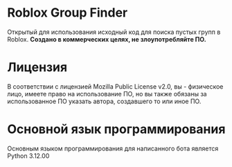 # Roblox Group Finder
Открытый для использования исходный код для поиска пустых групп в Roblox. **Создано в коммерческих целях, не злоупотребляйте ПО.**

# Лицензия
В соответствии с лицензией Mozilla Public License v2.0, вы - физическое лицо, имеете право на использование ПО, но вы также обязаны за использованное ПО указать автора, создавшего то или иное ПО.

# Основной язык программирования
Основным языком программирования для написанного бота является Python 3.12.00
